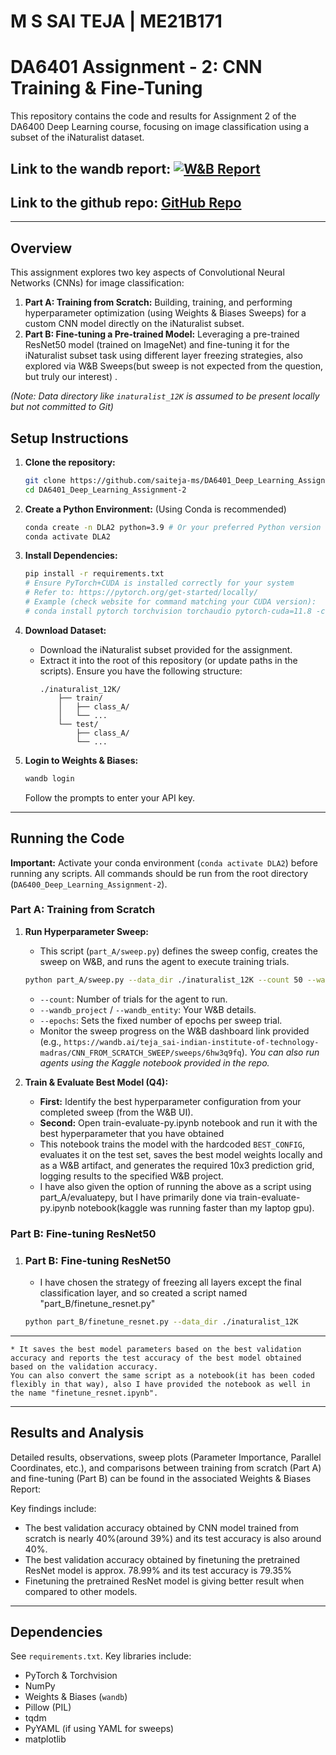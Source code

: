 # M S SAI TEJA | ME21B171

# DA6401 Assignment - 2: CNN Training & Fine-Tuning
This repository contains the code and results for Assignment 2 of the DA6400 Deep Learning course, focusing on image classification using a subset of the iNaturalist dataset.

## Link to the wandb report: [![W&B Report](https://img.shields.io/badge/Report-W%26B-blue?logo=weightsandbiases)](https://wandb.ai/teja_sai-indian-institute-of-technology-madras/CNN_FROM_SCRATCH_SWEEP/reports/DA6401-Assignment-2-Report--VmlldzoxMjM2NjA5Mw?accessToken=ine6bzgu1w7bhdv67yxdgshyjery80su5p9jt9n17s2pucb7opfa7j0ralxw9pye)
## Link to the github repo: [GitHub Repo](https://github.com/saiteja-ms/DA6401_Deep_Learning_Assignment-2)
---

## Overview

This assignment explores two key aspects of Convolutional Neural Networks (CNNs) for image classification:

1.  **Part A: Training from Scratch:** Building, training, and performing hyperparameter optimization (using Weights & Biases Sweeps) for a custom CNN model directly on the iNaturalist subset.
2.  **Part B: Fine-tuning a Pre-trained Model:** Leveraging a pre-trained ResNet50 model (trained on ImageNet) and fine-tuning it for the iNaturalist subset task using different layer freezing strategies, also explored via W&B Sweeps(but sweep is not expected from the question, but truly our interest) .

*(Note: Data directory like `inaturalist_12K` is assumed to be present locally but not committed to Git)*

## Setup Instructions

1.  **Clone the repository:**
    ```bash
    git clone https://github.com/saiteja-ms/DA6401_Deep_Learning_Assignment-2.git
    cd DA6401_Deep_Learning_Assignment-2
    ```

2.  **Create a Python Environment:** (Using Conda is recommended)
    ```bash
    conda create -n DLA2 python=3.9 # Or your preferred Python version
    conda activate DLA2
    ```

3.  **Install Dependencies:**
    ```bash
    pip install -r requirements.txt
    # Ensure PyTorch+CUDA is installed correctly for your system
    # Refer to: https://pytorch.org/get-started/locally/
    # Example (check website for command matching your CUDA version):
    # conda install pytorch torchvision torchaudio pytorch-cuda=11.8 -c pytorch -c nvidia
    ```

4.  **Download Dataset:**
    *   Download the iNaturalist subset provided for the assignment.
    *   Extract it into the root of this repository (or update paths in the scripts). Ensure you have the following structure:
        ```
        ./inaturalist_12K/
            ├── train/
            │   ├── class_A/
            │   └── ...
            └── test/
                ├── class_A/
                └── ...
        ```

5.  **Login to Weights & Biases:**
    ```bash
    wandb login
    ```
    Follow the prompts to enter your API key.

---

## Running the Code

**Important:** Activate your conda environment (`conda activate DLA2`) before running any scripts. All commands should be run from the root directory (`DA6400_Deep_Learning_Assignment-2`).

### Part A: Training from Scratch

1.  **Run Hyperparameter Sweep:**
    *   This script (`part_A/sweep.py`) defines the sweep config, creates the sweep on W&B, and runs the agent to execute training trials.
    ```bash
    python part_A/sweep.py --data_dir ./inaturalist_12K --count 50 --wandb_project "CNN_FROM_SCRATCH_SWEEP" --entity "teja_sai-indian-institute-of-technology-madras" --epochs 10
    ```
    *   `--count`: Number of trials for the agent to run.
    *   `--wandb_project` / `--wandb_entity`: Your W&B details.
    *   `--epochs`: Sets the fixed number of epochs per sweep trial.
    *   Monitor the sweep progress on the W&B dashboard link provided (e.g., `https://wandb.ai/teja_sai-indian-institute-of-technology-madras/CNN_FROM_SCRATCH_SWEEP/sweeps/6hw3q9fq`). *You can also run agents using the Kaggle notebook provided in the repo.*

2.  **Train & Evaluate Best Model (Q4):**
    *   **First:** Identify the best hyperparameter configuration from your completed sweep (from the W&B UI).
    *   **Second:** Open train-evaluate-py.ipynb notebook and run it with the best hyperparameter that you have obtained
    *   This notebook trains the model with the hardcoded `BEST_CONFIG`, evaluates it on the test set, saves the best model weights locally and as a W&B artifact, and generates the required 10x3 prediction grid, logging results to the specified W&B project.
    *   I have also given the option of running the above as a script using part_A/evaluatepy, but I have primarily done via train-evaluate-py.ipynb notebook(kaggle was running faster than my laptop gpu).

### Part B: Fine-tuning ResNet50

1.  ### Part B: Fine-tuning ResNet50
    * I have chosen the strategy of freezing all layers except the final classification layer, and so created a script named "part_B/finetune_resnet.py"
    ```bash
    python part_B/finetune_resnet.py --data_dir ./inaturalist_12K  
---
    * It saves the best model parameters based on the best validation accuracy and reports the test accuracy of the best model obtained based on the validation accuracy. 
    You can also convert the same script as a notebook(it has been coded flexibly in that way), also I have provided the notebook as well in the name "finetune_resnet.ipynb".
---

## Results and Analysis

Detailed results, observations, sweep plots (Parameter Importance, Parallel Coordinates, etc.), and comparisons between training from scratch (Part A) and fine-tuning (Part B) can be found in the associated Weights & Biases Report:

Key findings include:
*   The best validation accuracy obtained by CNN model trained from scratch is nearly 40%(around 39%) and its test accuracy is also around 40%.
*   The best validation accuracy obtained by finetuning the pretrained ResNet model is approx. 78.99% and its test accuracy is 79.35%
*   Finetuning the pretrained ResNet model is giving better result when compared to other models.

---

## Dependencies

See `requirements.txt`. Key libraries include:
*   PyTorch & Torchvision
*   NumPy
*   Weights & Biases (`wandb`)
*   Pillow (PIL)
*   tqdm
*   PyYAML (if using YAML for sweeps)
*   matplotlib

